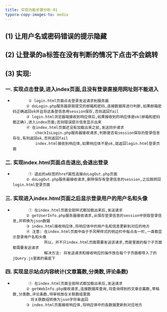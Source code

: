 ```yaml
---
title: 实现功能步骤分析-01
typora-copy-images-to: media
---
```


    
##     (1) 让用户名或密码错误的提示隐藏
##     (2) 让登录的a标签在没有判断的情况下点击不会跳转
##     (3) 实现:

###     一. 实现点击登录,进入index页面,且没有登录直接用网址则不能进入
-            ① login.html页面点击登录发送请求到服务器
            ② doLogin.php服务器获取提交的邮箱和密码,连接数据库进行判断,如果邮箱密码正确返回ok并且将这条登信息用session保存,否则返回fail
            ③ login.html浏览器端接收到响应体后,如果接收到的响应体是ok(邮箱和密码都正确),进入index页面;否则错误提示信息显示出来
            ④ 在index.html页面还没有加载出来之前,发送同步请求
                checkIsLogin.php服务器接收请求,判断是否有session保存的登录信息存在,有则返回ok,否则返回fail
                index.html接收到响应体,如果响应体不是ok,就返回login.html登录页面
###     二. 实现index.html页面点击退出,会退出登录
-            ① 退出的a标签的href属性连接doLogOut.php页面
            ② doLogOut.php服务器接收请求,删除保存有登录信息的session,之后跳转回login.html登录页面
        
###     三. 实现进入index.html页面之后显示登录用户的用户名和头像
-            ① 在index.html页面全部样式都加载出来后,发送请求
            ② getUserInfo.php服务器接收请求,从保存登录信息的session中获取登录信息,并转换为json数据
            ③ index.html接收响应体,将响应体中的用户名和信息更新到对应的地方
            ④ 注意: 在index.html页面中由于手风琴样式的侧边栏中每点击一栏,一直都显示登录用户名和头像
                    所以，并不只index.html页面需要发送该请求,而是里面的每个子页面都需要发送请求
                    解决方法: 将发送请求和接收响应的操作放在每个子页面都导入了的jQuery.js里面的最底下
###     四. 实现显示站点内容统计(文章篇数,分类数,评论条数)
-            ① 在index.html页面全部样式都加载出来后,发送请求
            ② getWebInfo.php接收请求,连接数据库查询,将查询得到的文章总篇数,草稿数,分类数,评论条数,待审核放在关联数组里面
              将关联数组转换为json字符串返回
            ③ index.html页面接收响应体,将响应体中的各数据更新到对应地方





  
